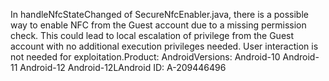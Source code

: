 In handleNfcStateChanged of SecureNfcEnabler.java, there is a possible way to enable NFC from the Guest account due to a missing permission check. This could lead to local escalation of privilege from the Guest account with no additional execution privileges needed. User interaction is not needed for exploitation.Product: AndroidVersions: Android-10 Android-11 Android-12 Android-12LAndroid ID: A-209446496
